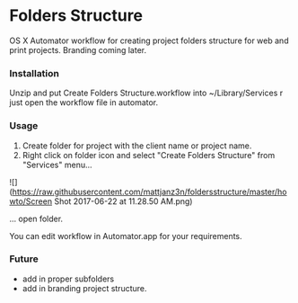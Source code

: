 # Folders Structure
OS X Automator workflow for creating project folders structure for web and print projects. Branding coming later. 

### Installation
Unzip and put Create Folders Structure.workflow into ~/Library/Services r just open the workflow file in automator. 

### Usage
1. Create folder for project with the client name or project name. 
2. Right click on folder icon and select "Create Folders Structure" from "Services" menu...

![](https://raw.githubusercontent.com/mattjanz3n/foldersstructure/master/howto/Screen Shot 2017-06-22 at 11.28.50 AM.png)

... open folder.

You can edit workflow in Automator.app for your requirements.

### Future
- add in proper subfolders
- add in branding project structure. 
